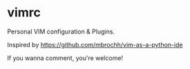 # vimrc
Personal VIM configuration &amp; Plugins.

Inspired by https://github.com/mbrochh/vim-as-a-python-ide

If you wanna comment, you're welcome!
